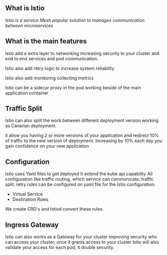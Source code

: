 

## What is Istio

_Istio is a service Mesh popular solution to manages communication between microservices_


## What is the main features


Istio add a extra layer to networking increasing security to your cluster and end to end services and pod communication.

Istio also add retry logic to increase system reliability

Istio also add monitoring collecting metrics 

Istio can be a sidecar proxy in the pod working beside of the main application container

## Traffic Split

Istio can also split the work between different deployment version working as Canarian deployment.

it allow you having 2 or more versions of your application and redirect 10% of traffic to the new version of deployment. Increasing by 10% each day you gain confidence on your new application

## Configuration

Istio uses Yaml files to get deployed
It extend the kube api capability 
All configuration like traffic routing, which service can communicate, traffic split, retry rules can be configured on yaml file for the Istio configuration.

- Virtual Service
- Destination Rules

We create CRD's and Istiod convert these rules.

## Ingress Gateway

Istio can also works as a Gateway for your cluster improving security who can access your cluster, once it grants access to your cluster Istio will also validate your access for each pod, it double security.

